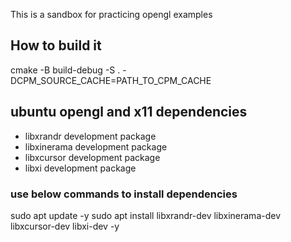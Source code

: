 This is a sandbox for practicing opengl examples

## How to build it

cmake -B build-debug -S . -DCPM_SOURCE_CACHE=PATH_TO_CPM_CACHE

## ubuntu opengl and x11 dependencies

- libxrandr development package
- libxinerama development package
- libxcursor development package
- libxi development package

### use below commands to install dependencies

sudo apt update -y
sudo apt install libxrandr-dev libxinerama-dev libxcursor-dev libxi-dev -y
